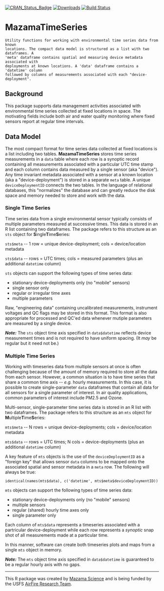[![CRAN\_Status\_Badge](http://www.r-pkg.org/badges/version/MazamaTimeSeries)](https://cran.r-project.org/package=MazamaTimeSeries)
[![Downloads](http://cranlogs.r-pkg.org/badges/MazamaTimeSeries)](https://cran.r-project.org/package=MazamaTimeSeries)
[![Build Status](https://travis-ci.org/MazamaScience/MazamaTimeSeries.svg?branch=master)](https://travis-ci.org/MazamaScience/MazamaTimeSeries)


# MazamaTimeSeries

```
Utility functions for working with environmental time series data from known 
locations. The compact data model is structured as a list with two dataframes. A 
'meta' dataframe contains spatial and measuring device metadata associated with 
deployments at known locations. A 'data' dataframe contains a 'datetime' column 
followed by columns of measurements associated with each "device-deployment".
```

## Background

This package supports data management activities associated with environmental 
time series collected at fixed locations in space. The motivating fields include 
both air and water quality monitoring where fixed sensors report at regular time 
intervals.

## Data Model

The most compact format for time series data collected at fixed locations is a
list including two tables. **MazamaTimeSeries** stores time series measurements in a
`data` table where each row is a synoptic record containing all measurements
associated with a particular UTC time stamp and each 
column contains data measured by a single sensor (aka "device"). Any time invariant 
metadata associated with a sensor at a known location (aka a "device-deployment")
is stored in a separate `meta` table. A unique `deviceDeploymentID` connects the two tables. 
In the language of relational databases, this "normalizes" the database and can 
greatly reduce the disk space and memory needed to store and work with the data.

### Single Time Series

Time series data from a single environmental sensor typically consists of 
multiple parameters measured at successive times. This data is stored in an R 
list containing two dataframes. The package refers to this structure as an `sts` object
for **S**ingle**T**ime**S**eries:

`sts$meta` -- 1 row = unique device-deployment; cols = device/location metadata

`sts$data` -- rows = UTC times; cols = measured parameters (plus an additional `datetime` column)

`sts` objects can support the following types of time series data:

* stationary device-deployments only (no "mobile" sensors)
* single sensor only
* regular or irregular time axes
* multiple parameters

Raw, "engineering data" containing uncalibrated measurements, instrument voltages 
and QC flags may be stored in this format. This format is also appropriate for 
processed and QC'ed data whenever mutiple parameters are measured by a single
device.

_**Note:**_ The `sts` object time axis specified in `data$datetime` reflects device 
measurement times and is not required to have uniform spacing. (It _may_ be 
regular but it need not be.)

### Multiple Time Series

Working with timeseries data from multiple sensors at once is often challenging
because of the amount of memory required to store all the data from each 
sensor. However, a common situation is to have time series that share a 
common time axis -- _e.g._ hourly measurements. In this case, it is possible to
create single-parameter `data` dataframes that contain all data for all 
sensors for a single parameter of interest. In air quality applications, common
parameters of interest include PM2.5 and Ozone.

Multi-sensor, single-parameter time series data is 
stored in an R list with two dataframes. The package refers to this structure as 
an `mts` object for **M**ultiple**T**ime**S**eries:

`mts$meta` -- N rows = unique device-deployments; cols = device/location metadata

`mts$data` -- rows = UTC times; N cols = device-deployments (plus an additional `datetime` column)

A key feature of `mts` objects is the use of the `deviceDeploymentID` as a
"foreign key" that allows sensor `data` columns to be mapped onto the associated
spatial and sensor metadata in a `meta` row. The following will always be true:

```
identical(names(mts$data), c('datetime', mts$meta$deviceDeploymentID))
```

`mts` objects can support the following types of time series data:

* stationary device-deployments only (no "mobile" sensors)
* multiple sensors
* regular (shared) hourly time axes only
* single parameter only

Each column of `mts$data` represents a timeseries associated with a partricular
device-deployment while each row represents a _synoptic_ snap shot of all
measurements made at a particular time. 

In this manner, software can create both timeseries plots and maps from a single
`mts` object in memory.

_**Note:**_ The `mts` object time axis specified in `data$datetime` is 
guaranteed to be a regular hourly axis with no gaps.

----

This R package was created by [Mazama Science](http://mazamascience.com) and is 
being funded by the USFS [AirFire Research Team](https://airfire.org).

